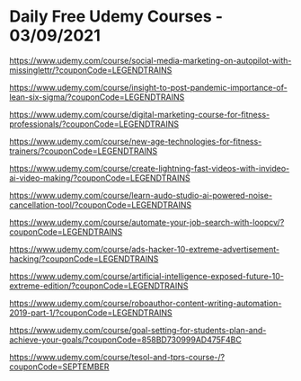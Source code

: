 # Daily Free Udemy Courses - 03/09/2021

https://www.udemy.com/course/social-media-marketing-on-autopilot-with-missinglettr/?couponCode=LEGENDTRAINS
https://www.udemy.com/course/insight-to-post-pandemic-importance-of-lean-six-sigma/?couponCode=LEGENDTRAINS
https://www.udemy.com/course/digital-marketing-course-for-fitness-professionals/?couponCode=LEGENDTRAINS
https://www.udemy.com/course/new-age-technologies-for-fitness-trainers/?couponCode=LEGENDTRAINS
https://www.udemy.com/course/create-lightning-fast-videos-with-invideo-ai-video-making/?couponCode=LEGENDTRAINS
https://www.udemy.com/course/learn-audo-studio-ai-powered-noise-cancellation-tool/?couponCode=LEGENDTRAINS
https://www.udemy.com/course/automate-your-job-search-with-loopcv/?couponCode=LEGENDTRAINS
https://www.udemy.com/course/ads-hacker-10-extreme-advertisement-hacking/?couponCode=LEGENDTRAINS
https://www.udemy.com/course/artificial-intelligence-exposed-future-10-extreme-edition/?couponCode=LEGENDTRAINS
https://www.udemy.com/course/roboauthor-content-writing-automation-2019-part-1/?couponCode=LEGENDTRAINS
https://www.udemy.com/course/goal-setting-for-students-plan-and-achieve-your-goals/?couponCode=858BD730999AD475F4BC
https://www.udemy.com/course/tesol-and-tprs-course-/?couponCode=SEPTEMBER
